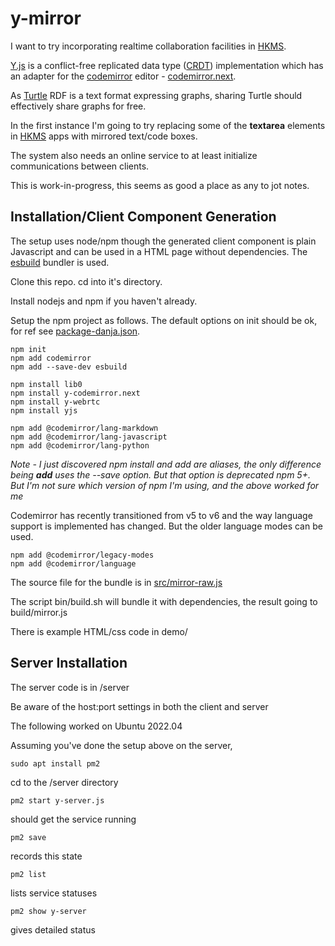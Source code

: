 # y-mirror

I want to try incorporating realtime collaboration facilities in [HKMS](https://hyperdata.it/hkms/). 

[Y.js](https://github.com/yjs/yjs) is a conflict-free replicated data type ([CRDT](https://en.wikipedia.org/wiki/Conflict-free_replicated_data_type)) implementation which has an  adapter for the [codemirror](https://codemirror.net/) editor - [codemirror.next](https://github.com/yjs/y-codemirror.next).

As [Turtle](https://en.wikipedia.org/wiki/Turtle_(syntax)) RDF is a text format expressing graphs, sharing Turtle should effectively share graphs for free.

In the first instance I'm going to try replacing some of the **textarea** elements in [HKMS](https://hyperdata.it/hkms/) apps with mirrored text/code boxes. 

The system also needs an online service to at least initialize communications between clients.

This is work-in-progress, this seems as good a place as any to jot notes.

## Installation/Client Component Generation

The setup uses node/npm though the generated client component is plain Javascript and can be used in a HTML page without dependencies. The [esbuild](https://esbuild.github.io/) bundler is used.

Clone this repo. cd into it's directory.

Install nodejs and npm if you haven't already.

Setup the npm project as follows. The default options on init should be ok, for ref see [package-danja.json](package-danja.json).

```
npm init
npm add codemirror
npm add --save-dev esbuild

npm install lib0
npm install y-codemirror.next
npm install y-webrtc
npm install yjs

npm add @codemirror/lang-markdown
npm add @codemirror/lang-javascript
npm add @codemirror/lang-python
```

*Note - I just discovered npm install and add are aliases, the only difference being **add** uses the --save option. But that option is deprecated npm 5+. But I'm not sure which version of npm I'm using, and the above worked for me* 


Codemirror has recently transitioned from v5 to v6 and the way language support is implemented has changed. But the older language modes can be used. 

```
npm add @codemirror/legacy-modes
npm add @codemirror/language
```

The source file for the bundle is in [src/mirror-raw.js](src/mirror-raw.js)  

The script bin/build.sh will bundle it with dependencies, the result going to build/mirror.js

There is example HTML/css code in demo/

## Server Installation

The server code is in /server

Be aware of the host:port settings in both the client and server



The following worked on Ubuntu 2022.04 

Assuming you've done the setup above on the server, 

```sudo apt install pm2```

cd to the /server directory

```pm2 start y-server.js```

should get the service running

```pm2 save```

records this state

```pm2 list```

lists service statuses

```pm2 show y-server```

gives detailed status








